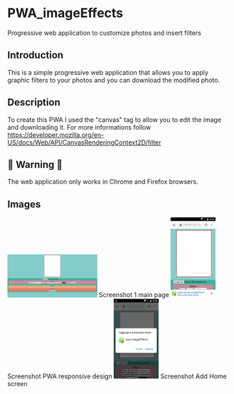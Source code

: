 # PWA_imageEffects
Progressive web application to customize photos and insert filters

<h2> Introduction </h2>
This is a simple progressive web application that allows you to apply graphic filters to your photos and you can download the modified photo.

<h2> Description</h2>


To create this PWA I used the "canvas" tag to allow you to edit the image and downloading it.
For more informations follow https://developer.mozilla.org/en-US/docs/Web/API/CanvasRenderingContext2D/filter

<h2>&#x1F53A; Warning &#x1F53A; </h2>
The web application only works in Chrome and Firefox browsers.

<h2> Images </h2>

<img src="screenshot/screenshot1.jpg" width="40%">
Screenshot 1 main page
<img src="screenshot/screenshot5.jpg" width="20%">
Screenshot PWA responsive design
<img src="screenshot/screenshot6.jpg" width="20%">
Screenshot Add Home screen
